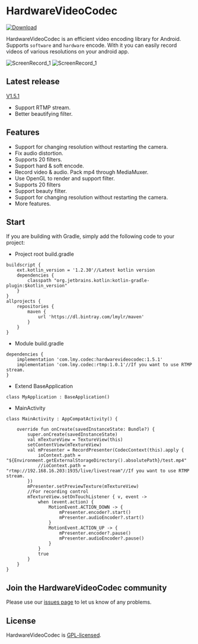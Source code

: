 # HardwareVideoCodec
[ ![Download](https://api.bintray.com/packages/lmylr/maven/hardwarevideocodec/images/download.svg) ](https://bintray.com/lmylr/maven/hardwarevideocodec/_latestVersion)

HardwareVideoCodec is an efficient video encoding library for Android. Supports `software` and `hardware` encode. With it you can easily record videos of various resolutions on your android app.

![ScreenRecord_1](https://github.com/lmylr/HardwareVideoCodec/blob/fix-memory/images/ScreenRecord_1.gif)
![ScreenRecord_1](https://github.com/lmylr/HardwareVideoCodec/blob/fix-memory/images/ScreenRecord_2.gif)
## Latest release
[V1.5.1](https://github.com/lmylr/HardwareVideoCodec/releases/tag/v1.5.1)

* Support RTMP stream.
* Better beautifying filter.

## Features
* Support for changing resolution without restarting the camera.
* Fix audio distortion.
* Supports 20 filters.
* Support hard & soft encode.
* Record video & audio. Pack mp4 through MediaMuxer.
* Use OpenGL to render and support filter.
* Supports 20 filters
* Support beauty filter.
* Support for changing resolution without restarting the camera.
* More features.

## Start
If you are building with Gradle, simply add the following code to your project:
* Project root build.gradle
```
buildscript {
    ext.kotlin_version = '1.2.30'//Latest kotlin version
    dependencies {
        classpath "org.jetbrains.kotlin:kotlin-gradle-plugin:$kotlin_version"
    }
}
allprojects {
    repositories {
        maven {
            url 'https://dl.bintray.com/lmylr/maven'
        }
    }
}
```
* Module build.gradle
```
dependencies {
    implementation 'com.lmy.codec:hardwarevideocodec:1.5.1'
    implementation 'com.lmy.codec:rtmp:1.0.1'//If you want to use RTMP stream.
}
```
* Extend BaseApplication
```
class MyApplication : BaseApplication()
```
* MainActivity
```
class MainActivity : AppCompatActivity() {

    override fun onCreate(savedInstanceState: Bundle?) {
        super.onCreate(savedInstanceState)
        val mTextureView = TextureView(this)
        setContentView(mTextureView)
        val mPresenter = RecordPresenter(CodecContext(this).apply {
            ioContext.path = "${Environment.getExternalStorageDirectory().absolutePath}/test.mp4"
            //ioContext.path = "rtmp://192.168.16.203:1935/live/livestream"//If you want to use RTMP stream.
        })
        mPresenter.setPreviewTexture(mTextureView)
        //For recording control
        mTextureView.setOnTouchListener { v, event ->
            when (event.action) {
                MotionEvent.ACTION_DOWN -> {
                    mPresenter.encoder?.start()
                    mPresenter.audioEncoder?.start()
                }
                MotionEvent.ACTION_UP -> {
                    mPresenter.encoder?.pause()
                    mPresenter.audioEncoder?.pause()
                }
            }
            true
        }
    }
}
```
## Join the HardwareVideoCodec community
Please use our [issues page](https://github.com/lmylr/HardwareVideoCodec/issues) to let us know of any problems.

## License
HardwareVideoCodec is [GPL-licensed](https://github.com/lmylr/HardwareVideoCodec/tree/master/LICENSE).
